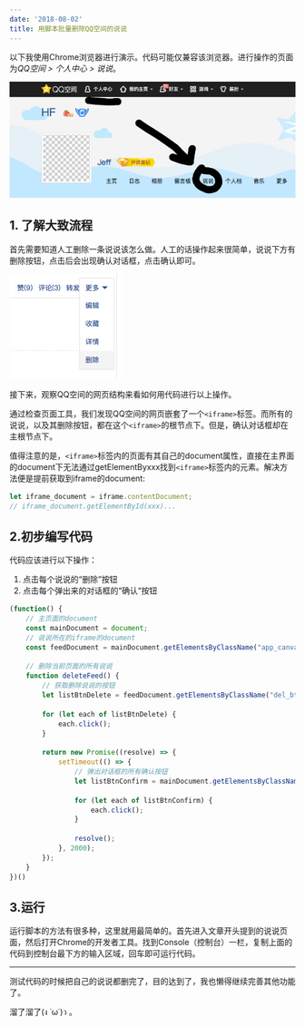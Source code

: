 ```yaml
---
date: '2018-08-02'
title: 用脚本批量删除QQ空间的说说
---
```


以下我使用Chrome浏览器进行演示。代码可能仅兼容该浏览器。进行操作的页面为*QQ空间 > 个人中心 > 说说*。

![Imgur](1.png)

## 1. 了解大致流程
首先需要知道人工删除一条说说该怎么做。人工的话操作起来很简单，说说下方有删除按钮，点击后会出现确认对话框，点击确认即可。

![Imgur](2.png)

接下来，观察QQ空间的网页结构来看如何用代码进行以上操作。

通过检查页面工具，我们发现QQ空间的网页嵌套了一个`<iframe>`标签。而所有的说说，以及其删除按钮，都在这个`<iframe>`的根节点下。但是，确认对话框却在主根节点下。

值得注意的是，`<iframe>`标签内的页面有其自己的document属性，直接在主界面的document下无法通过getElementByxxx找到`<iframe>`标签内的元素。解决方法便是提前获取到iframe的document:

```javascript
let iframe_document = iframe.contentDocument;
// iframe_document.getElementById(xxx)...
```

## 2.初步编写代码

代码应该进行以下操作：

1. 点击每个说说的“删除”按钮
2. 点击每个弹出来的对话框的“确认“按钮

```javascript
(function() {
	// 主页面的document
	const mainDocument = document;
	// 说说所在的iframe的document
	const feedDocument = mainDocument.getElementsByClassName("app_canvas_frame")[0].contentDocument;
	
	// 删除当前页面的所有说说
	function deleteFeed() {
	    // 获取删除说说的按钮
	    let listBtnDelete = feedDocument.getElementsByClassName("del_btn");
	
	    for (let each of listBtnDelete) {
	        each.click();
	    }
	
	    return new Promise((resolve) => {
	        setTimeout(() => {
	            // 弹出对话框的所有确认按钮
	            let listBtnConfirm = mainDocument.getElementsByClassName("qz_dialog_layer_sub");
	
	            for (let each of listBtnConfirm) {
	                each.click();
	            }
	
	            resolve();
	        }, 2000);
	    });
	}
})()
```

## 3.运行

运行脚本的方法有很多种，这里就用最简单的。首先进入文章开头提到的说说页面，然后打开Chrome的开发者工具。找到Console（控制台）一栏，复制上面的代码到控制台最下方的输入区域，回车即可运行代码。

---

测试代码的时候把自己的说说都删完了，目的达到了，我也懒得继续完善其他功能了。

溜了溜了(ง ˙ω˙)ว 。